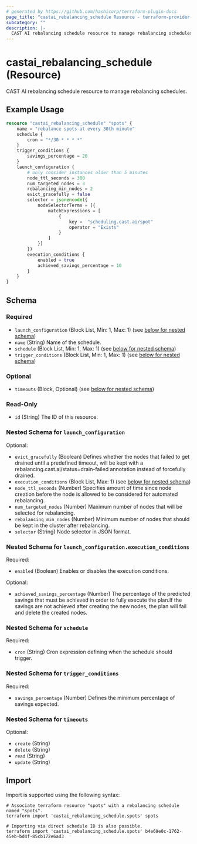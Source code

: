 ```yaml
---
# generated by https://github.com/hashicorp/terraform-plugin-docs
page_title: "castai_rebalancing_schedule Resource - terraform-provider-castai"
subcategory: ""
description: |-
  CAST AI rebalancing schedule resource to manage rebalancing schedules.
---
```


# castai_rebalancing_schedule (Resource)

CAST AI rebalancing schedule resource to manage rebalancing schedules.

## Example Usage

```terraform
resource "castai_rebalancing_schedule" "spots" {
	name = "rebalance spots at every 30th minute"
	schedule {
		cron = "*/30 * * * *"
	}
	trigger_conditions {
		savings_percentage = 20
	}
	launch_configuration {
		# only consider instances older than 5 minutes
		node_ttl_seconds = 300
		num_targeted_nodes = 3
		rebalancing_min_nodes = 2
		evict_gracefully = false
		selector = jsonencode({
			nodeSelectorTerms = [{
				matchExpressions = [
					{
						key =  "scheduling.cast.ai/spot"
						operator = "Exists"
					}
				]
			}]
		})
		execution_conditions {
			enabled = true
			achieved_savings_percentage = 10
		}
	}
}
```

<!-- schema generated by tfplugindocs -->
## Schema

### Required

- `launch_configuration` (Block List, Min: 1, Max: 1) (see [below for nested schema](#nestedblock--launch_configuration))
- `name` (String) Name of the schedule.
- `schedule` (Block List, Min: 1, Max: 1) (see [below for nested schema](#nestedblock--schedule))
- `trigger_conditions` (Block List, Min: 1, Max: 1) (see [below for nested schema](#nestedblock--trigger_conditions))

### Optional

- `timeouts` (Block, Optional) (see [below for nested schema](#nestedblock--timeouts))

### Read-Only

- `id` (String) The ID of this resource.

<a id="nestedblock--launch_configuration"></a>
### Nested Schema for `launch_configuration`

Optional:

- `evict_gracefully` (Boolean) Defines whether the nodes that failed to get drained until a predefined timeout, will be kept with a rebalancing.cast.ai/status=drain-failed annotation instead of forcefully drained.
- `execution_conditions` (Block List, Max: 1) (see [below for nested schema](#nestedblock--launch_configuration--execution_conditions))
- `node_ttl_seconds` (Number) Specifies amount of time since node creation before the node is allowed to be considered for automated rebalancing.
- `num_targeted_nodes` (Number) Maximum number of nodes that will be selected for rebalancing.
- `rebalancing_min_nodes` (Number) Minimum number of nodes that should be kept in the cluster after rebalancing.
- `selector` (String) Node selector in JSON format.

<a id="nestedblock--launch_configuration--execution_conditions"></a>
### Nested Schema for `launch_configuration.execution_conditions`

Required:

- `enabled` (Boolean) Enables or disables the execution conditions.

Optional:

- `achieved_savings_percentage` (Number) The percentage of the predicted savings that must be achieved in order to fully execute the plan.If the savings are not achieved after creating the new nodes, the plan will fail and delete the created nodes.



<a id="nestedblock--schedule"></a>
### Nested Schema for `schedule`

Required:

- `cron` (String) Cron expression defining when the schedule should trigger.


<a id="nestedblock--trigger_conditions"></a>
### Nested Schema for `trigger_conditions`

Required:

- `savings_percentage` (Number) Defines the minimum percentage of savings expected.


<a id="nestedblock--timeouts"></a>
### Nested Schema for `timeouts`

Optional:

- `create` (String)
- `delete` (String)
- `read` (String)
- `update` (String)

## Import

Import is supported using the following syntax:

```shell
# Associate terraform resource "spots" with a rebalancing schedule named "spots".
terraform import 'castai_rebalancing_schedule.spots' spots

# Importing via direct schedule ID is also possible.
terraform import 'castai_rebalancing_schedule.spots' b4e69e0c-1762-45eb-bd4f-85cb172e6ad3
```
